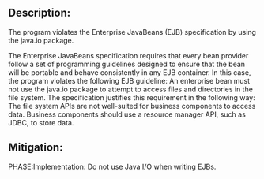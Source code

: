 ## Description:

The program violates the Enterprise JavaBeans (EJB) specification by using the java.io package.

The Enterprise JavaBeans specification requires that every bean provider follow a set of programming guidelines designed to ensure that the bean will be portable and behave consistently in any EJB container. In this case, the program violates the following EJB guideline: An enterprise bean must not use the java.io package to attempt to access files and directories in the file system. The specification justifies this requirement in the following way: The file system APIs are not well-suited for business components to access data. Business components should use a resource manager API, such as JDBC, to store data.

## Mitigation:


PHASE:Implementation:
Do not use Java I/O when writing EJBs.

